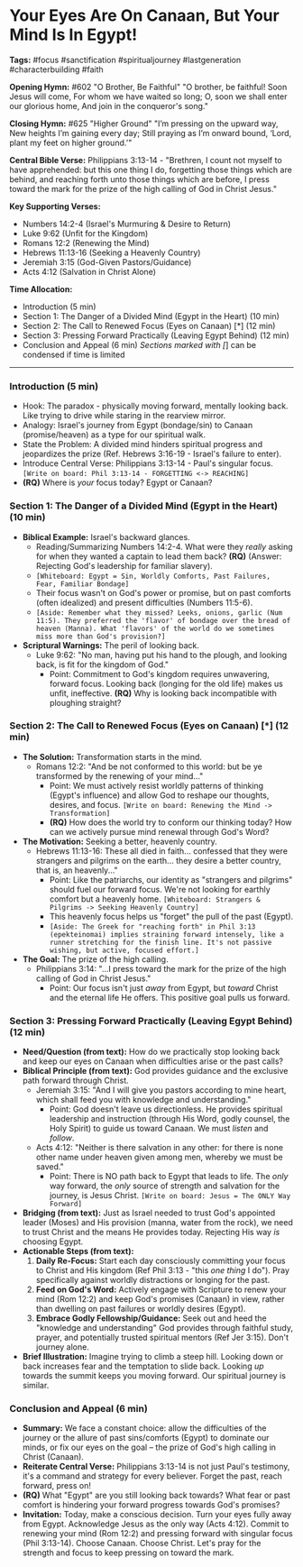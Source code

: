 # Your Eyes Are On Canaan, But Your Mind Is In Egypt!

**Tags:** #focus #sanctification #spiritualjourney #lastgeneration #characterbuilding #faith

**Opening Hymn:** #602 "O Brother, Be Faithful"
"O brother, be faithful! Soon Jesus will come, For whom we have waited so long; O, soon we shall enter our glorious home, And join in the conqueror's song."

**Closing Hymn:** #625 "Higher Ground"
"I’m pressing on the upward way, New heights I’m gaining every day; Still praying as I’m onward bound, ‘Lord, plant my feet on higher ground.’"

**Central Bible Verse:** Philippians 3:13-14 - "Brethren, I count not myself to have apprehended: but this one thing I do, forgetting those things which are behind, and reaching forth unto those things which are before, I press toward the mark for the prize of the high calling of God in Christ Jesus."

**Key Supporting Verses:**
*   Numbers 14:2-4 (Israel's Murmuring & Desire to Return)
*   Luke 9:62 (Unfit for the Kingdom)
*   Romans 12:2 (Renewing the Mind)
*   Hebrews 11:13-16 (Seeking a Heavenly Country)
*   Jeremiah 3:15 (God-Given Pastors/Guidance)
*   Acts 4:12 (Salvation in Christ Alone)

**Time Allocation:**
- Introduction (5 min)
- Section 1: The Danger of a Divided Mind (Egypt in the Heart) (10 min)
- Section 2: The Call to Renewed Focus (Eyes on Canaan) [*] (12 min)
- Section 3: Pressing Forward Practically (Leaving Egypt Behind) (12 min)
- Conclusion and Appeal (6 min)
*Sections marked with [*] can be condensed if time is limited

---

### Introduction (5 min)
- Hook: The paradox - physically moving forward, mentally looking back. Like trying to drive while staring in the rearview mirror.
- Analogy: Israel's journey from Egypt (bondage/sin) to Canaan (promise/heaven) as a type for our spiritual walk.
- State the Problem: A divided mind hinders spiritual progress and jeopardizes the prize (Ref. Hebrews 3:16-19 - Israel's failure to enter).
- Introduce Central Verse: Philippians 3:13-14 - Paul's singular focus. `[Write on board: Phil 3:13-14 - FORGETTING <-> REACHING]`
- **(RQ)** Where is *your* focus today? Egypt or Canaan?

### Section 1: The Danger of a Divided Mind (Egypt in the Heart) (10 min)
- **Biblical Example:** Israel's backward glances.
    - Reading/Summarizing Numbers 14:2-4. What were they *really* asking for when they wanted a captain to lead them back? **(RQ)** (Answer: Rejecting God's leadership for familiar slavery).
    - `[Whiteboard: Egypt = Sin, Worldly Comforts, Past Failures, Fear, Familiar Bondage]`
    - Their focus wasn't on God's power or promise, but on past comforts (often idealized) and present difficulties (Numbers 11:5-6).
    - `[Aside: Remember what they missed? Leeks, onions, garlic (Num 11:5). They preferred the 'flavor' of bondage over the bread of heaven (Manna). What 'flavors' of the world do we sometimes miss more than God's provision?]`
- **Scriptural Warnings:** The peril of looking back.
    - Luke 9:62: "No man, having put his hand to the plough, and looking back, is fit for the kingdom of God."
        - Point: Commitment to God's kingdom requires unwavering, forward focus. Looking back (longing for the old life) makes us unfit, ineffective. **(RQ)** Why is looking back incompatible with ploughing straight?

### Section 2: The Call to Renewed Focus (Eyes on Canaan) [*] (12 min)
- **The Solution:** Transformation starts in the mind.
    - Romans 12:2: "And be not conformed to this world: but be ye transformed by the renewing of your mind..."
        - Point: We must actively resist worldly patterns of thinking (Egypt's influence) and allow God to reshape our thoughts, desires, and focus. `[Write on board: Renewing the Mind -> Transformation]`
        - **(RQ)** How does the world try to conform our thinking today? How can we actively pursue mind renewal through God's Word?
- **The Motivation:** Seeking a better, heavenly country.
    - Hebrews 11:13-16: These all died in faith... confessed that they were strangers and pilgrims on the earth... they desire a better country, that is, an heavenly..."
        - Point: Like the patriarchs, our identity as "strangers and pilgrims" should fuel our forward focus. We're not looking for earthly comfort but a heavenly home. `[Whiteboard: Strangers & Pilgrims -> Seeking Heavenly Country]`
        - This heavenly focus helps us "forget" the pull of the past (Egypt).
        - `[Aside: The Greek for "reaching forth" in Phil 3:13 (epekteinomai) implies straining forward intensely, like a runner stretching for the finish line. It's not passive wishing, but active, focused effort.]`
- **The Goal:** The prize of the high calling.
    - Philippians 3:14: "...I press toward the mark for the prize of the high calling of God in Christ Jesus."
        - Point: Our focus isn't just *away* from Egypt, but *toward* Christ and the eternal life He offers. This positive goal pulls us forward.

### Section 3: Pressing Forward Practically (Leaving Egypt Behind) (12 min)
- **Need/Question (from text):** How do we practically stop looking back and keep our eyes on Canaan when difficulties arise or the past calls?
- **Biblical Principle (from text):** God provides guidance and the exclusive path forward through Christ.
    - Jeremiah 3:15: "And I will give you pastors according to mine heart, which shall feed you with knowledge and understanding."
        - Point: God doesn't leave us directionless. He provides spiritual leadership and instruction (through His Word, godly counsel, the Holy Spirit) to guide us toward Canaan. We must *listen* and *follow*.
    - Acts 4:12: "Neither is there salvation in any other: for there is none other name under heaven given among men, whereby we must be saved."
        - Point: There is NO path back to Egypt that leads to life. The *only* way forward, the *only* source of strength and salvation for the journey, is Jesus Christ. `[Write on board: Jesus = The ONLY Way Forward]`
- **Bridging (from text):** Just as Israel needed to trust God's appointed leader (Moses) and His provision (manna, water from the rock), we need to trust Christ and the means He provides today. Rejecting His way *is* choosing Egypt.
- **Actionable Steps (from text):**
    1.  **Daily Re-Focus:** Start each day consciously committing your focus to Christ and His kingdom (Ref Phil 3:13 - "this *one thing* I do"). Pray specifically against worldly distractions or longing for the past.
    2.  **Feed on God's Word:** Actively engage with Scripture to renew your mind (Rom 12:2) and keep God's promises (Canaan) in view, rather than dwelling on past failures or worldly desires (Egypt).
    3.  **Embrace Godly Fellowship/Guidance:** Seek out and heed the "knowledge and understanding" God provides through faithful study, prayer, and potentially trusted spiritual mentors (Ref Jer 3:15). Don't journey alone.
- **Brief Illustration:** Imagine trying to climb a steep hill. Looking down or back increases fear and the temptation to slide back. Looking *up* towards the summit keeps you moving forward. Our spiritual journey is similar.

### Conclusion and Appeal (6 min)
- **Summary:** We face a constant choice: allow the difficulties of the journey or the allure of past sins/comforts (Egypt) to dominate our minds, or fix our eyes on the goal – the prize of God's high calling in Christ (Canaan).
- **Reiterate Central Verse:** Philippians 3:13-14 is not just Paul's testimony, it's a command and strategy for every believer. Forget the past, reach forward, press on!
- **(RQ)** What "Egypt" are you still looking back towards? What fear or past comfort is hindering your forward progress towards God's promises?
- **Invitation:** Today, make a conscious decision. Turn your eyes fully away from Egypt. Acknowledge Jesus as the only way (Acts 4:12). Commit to renewing your mind (Rom 12:2) and pressing forward with singular focus (Phil 3:13-14). Choose Canaan. Choose Christ. Let's pray for the strength and focus to keep pressing on toward the mark.